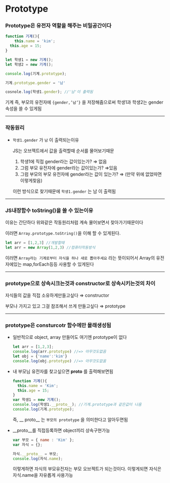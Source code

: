 # Prototype

### Prototype은 유전자 역할을 해주는 비밀공간이다

```jsx
function 기계(){
	this.name = 'kim';
  this.age = 15;
}

let 학생1 = new 기계();
let 학생2 = new 기게();

console.log(기계.prototype);

기계.prototype.gender = '남'

cosnole.log(학생1.gender); //'남'이 출력됨
```

기계 즉, 부모의 유전자에 `{gender,’남’}` 을 저장해줌으로써 학생1과 학생2는 gender 속성을 쓸 수 있게됨

---

### 작동원리

- `학생1.gender` 가 `남` 이 출력되는이유
    
    JS는 오브젝트에서 값을 출력할때 순서를 물어보기때문
    
    1. 학생1에 직접 gender라는 값이있는가? ⇒ 없음
    2. 그럼 부모 유전자에 gender라는 값이있는가? ⇒있음 
    3. 그럼 부모의 부모 유전자에 gender라는 값이 있는가? ⇒ (만약 위에 없었따면 이렇게찾음)
    
    이런 방식으로 찾기때문에 `학생1.gender` 는 남 이 출력됨
    

---

### JS내장함수 toString()을 쓸 수 있는이유

이유는 간단하다 위와같은 작동원리처럼 계속 물어보면서 찾아가기때문이다

이러면 `Array.prototype.toString()`을  이해 할 수 있게된다.

```jsx
let arr = [1,2,3] //개발할때
let arr = new Array(1,2,3) //컴퓨터작동방식
```

이러면 `Array라는 기계로부터 자식을 하나 새로 뽑아주세요` 라는 뜻이되어서 Array의 유전자에있는 map,forEach등등 사용할 수 있게된다

---

### prototype으로 상속시크는것과 constructor로 상속시키는것의 차이

자식들의 값을 직접 소유하게만들고싶다 ⇒ constructor

부모나 가지고 있고 그걸 참조해서 쓰게 만들고싶다 ⇒ prototype

---

### prototype은 consturcotr 함수에만 몰래생성됨

- 일반적으로 object, array 만들어도 여기엔 prototype이 없다
    
    ```jsx
    let arr = [1,2,3];
    console.log(arr.prototype) //=> 아무것도없음
    let obj = {'name':'kim'}
    console.log(obj.prototype) //=> 아무것도없움
    ```
    
- 내 부모님 유전자를 찾고싶으면 __proto__ 를 출력해보면됨
    
    ```jsx
    function 기계(){
      this.name = 'Kim';
      this.age = 15;
    }
    var 학생1 = new 기계();
    console.log(학생1.__proto__); //기계.prototype과 같은값이 나옴
    console.log(기계.prototype);
    ```
    
    즉, __ proto__ 는 `부모의 prototype` 을 의미한다고 알아두면됨
    
- __proto__를 직접등록하면 object끼리 상속구현가능
    
    ```jsx
    var 부모 = { name : 'Kim' };
    var 자식 = {};
    
    자식.__proto__ = 부모;
    console.log(자식.name);
    ```
    
    이렇게하면 자식의 부모유전자는 부모 오브젝트가 되는것이다. 이렇게되면 자식은 자식.name을 자유롭게 사용가능